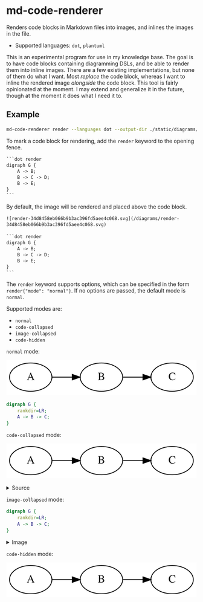 # md-code-renderer

Renders code blocks in Markdown files into images, and inlines the images in the file.

- Supported languages: `dot`, `plantuml`

This is an experimental program for use in my knowledge base. The goal is to
have code blocks containing diagramming DSLs, and be able to render them into
inline images. There are a few existing implementations, but none of them do
what I want. Most _replace_ the code block, whereas I want to inline the
rendered image _alongside_ the code block. This tool is fairly opinionated at
the moment. I may extend and generalize it in the future, though at the moment
it does what I need it to.

## Example

```bash
md-code-renderer render --languages dot --output-dir ./static/diagrams/ --link-prefix "./diagrams/" ./file.md
```

To mark a code block for rendering, add the `render` keyword to the opening fence.

    ```dot render
    digraph G {
        A -> B;
        B -> C -> D;
        B -> E;
    }
    ```

By default, the image will be rendered and placed above the code block.

    ![render-34d8458eb066b9b3ac396fd5aee4c068.svg](/diagrams/render-34d8458eb066b9b3ac396fd5aee4c068.svg)

    ```dot render
    digraph G {
        A -> B;
        B -> C -> D;
        B -> E;
    }
    ```

The `render` keyword supports options, which can be specified in the form
`render{"mode": "normal"}`. If no options are passed, the default mode is
`normal`.

Supported modes are:

- `normal`
- `code-collapsed`
- `image-collapsed`
- `code-hidden`

`normal` mode:

![render-32455c4fc3bf7fc9a6c67d15f4cfd869.svg](./example/render-32455c4fc3bf7fc9a6c67d15f4cfd869.svg)

```dot render
digraph G {
    rankdir=LR;
    A -> B -> C;
}
```

`code-collapsed` mode:

![render-32455c4fc3bf7fc9a6c67d15f4cfd869.svg](./example/render-32455c4fc3bf7fc9a6c67d15f4cfd869.svg)

<details><summary>Source</summary>

```dot render{"mode": "code-collapsed"}
digraph G {
    rankdir=LR;
    A -> B -> C;
}
```

</details>

`image-collapsed` mode:

```dot render{"mode": "image-collapsed"}
digraph G {
    rankdir=LR;
    A -> B -> C;
}
```

<details><summary>Image</summary>

![render-32455c4fc3bf7fc9a6c67d15f4cfd869.svg](./example/render-32455c4fc3bf7fc9a6c67d15f4cfd869.svg)

</details>

`code-hidden` mode:

![render-32455c4fc3bf7fc9a6c67d15f4cfd869.svg](./example/render-32455c4fc3bf7fc9a6c67d15f4cfd869.svg)

<!--
```dot render{"mode": "code-hidden"}
digraph G {
    rankdir=LR;
    A -> B -> C;
}
```
-->
